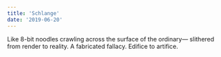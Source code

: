 ```yaml
---
title: 'Schlange'
date: '2019-06-20'
---
```


Like 8-bit noodles crawling
across the surface of the ordinary—
slithered from render to reality.
A fabricated fallacy.
Edifice to artifice.
